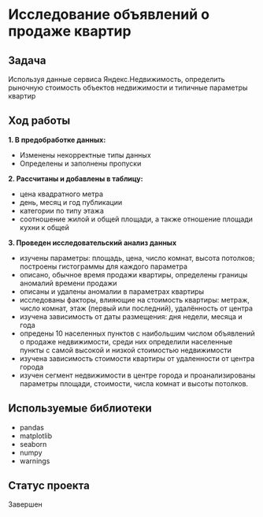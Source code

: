 # Исследование объявлений о продаже квартир

## Задача

Используя данные сервиса Яндекс.Недвижимость, определить рыночную стоимость объектов недвижимости и типичные параметры квартир

## Ход работы
**1. В предобработке данных:**
  * Изменены некорректные типы данных 
  * Определены и заполнены пропуски
  
**2. Рассчитаны и добавлены в таблицу:**
  * цена квадратного метра
  * день, месяц и год публикации
  * категории по типу этажа
  * соотношение жилой и общей площади, а также отношение площади кухни к общей
  
**3. Проведен исследовательский анализ данных**
  * изучены параметры: площадь, цена, число комнат, высота потолков; построены гистограммы для каждого параметра
  * описано, обычное время продажи квартиры, определены границы аномалий времени продажи  
  * описаны и удалены аномалии в параметрах квартиры
  * исследованы факторы, влияющие на стоимость квартиры: метраж, число комнат, этаж (первый или последний), удалённость от центра
  * изучена зависимость от даты размещения: дня недели, месяца и года
  * опредены 10 населенных пунктов с наибольшим числом объявлений о продаже недвижимости, среди них определили населенные пункты с 
    самой высокой и низкой стоимостью недвижимости
  * изучена зависимость стоимости квартиры от удаленности от центра города
  * изучен сегмент недвижимости в центре города и проанализированы параметры площади, стоимости, числа комнат и высоты потолков.
 
## Используемые библиотеки
* pandas
* matplotlib
* seaborn
* numpy
* warnings

## Статус проекта
Завершен
